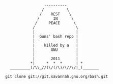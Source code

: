 
                       ----------
                      /          \
                     /    REST    \
                    /      IN      \
                   /     PEACE      \
                  /                  \
                  |                  |
                  |  Guns' bash repo |
                  |                  |
                  |    killed by a   |
                  |       GNU        |
                  |                  |
                  |       2011       |
                 *|     *  *  *      | *
        _________)/\\_//(\/(/\)/\//\/|_)_______

      git clone git://git.savannah.gnu.org/bash.git

